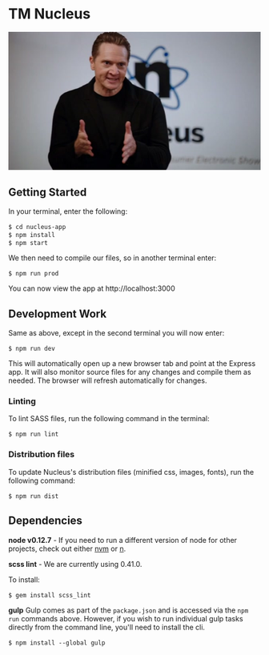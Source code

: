 # TM Nucleus

![alt tag](nucleus.jpg)

## Getting Started
In your terminal, enter the following:

```
$ cd nucleus-app
$ npm install
$ npm start
```

We then need to compile our files, so in another terminal enter:

```
$ npm run prod
```
You can now view the app at http://localhost:3000

## Development Work
Same as above, except in the second terminal you will now enter:

```
$ npm run dev
```

This will automatically open up a new browser tab and point at the Express app. It will also monitor source files for any changes and compile them as needed. The browser will refresh automatically for changes.

### Linting
To lint SASS files, run the following command in the terminal:

```
$ npm run lint
```

### Distribution files
To update Nucleus's distribution files (minified css, images, fonts), run the following command:

```
$ npm run dist
```

## Dependencies
**node v0.12.7** - If you need to run a different version of node for other projects, check out either [nvm](https://www.npmjs.com/package/nvm) or [n](https://github.com/tj/n).

**scss lint** - We are currently using 0.41.0.

To install:

```
$ gem install scss_lint
```

**gulp**
Gulp comes as part of the `package.json` and is accessed via the `npm run` commands above. However, if you wish to run individual gulp tasks directly from the command line, you'll need to install the cli.

```
$ npm install --global gulp
```
